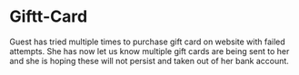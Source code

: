 # Giftt-Card
Guest has tried multiple times to purchase gift card on website with failed attempts. She has now let us know multiple gift cards are being sent to her and she is hoping these will not persist and taken out of her bank account.
